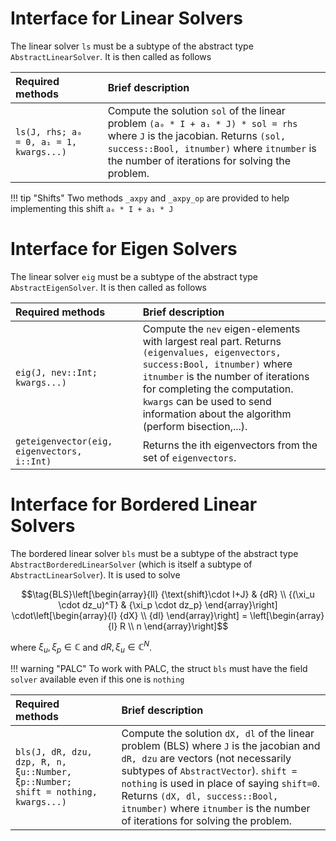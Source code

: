 # Interface for Linear Solvers

The linear solver `ls` must be a subtype of the abstract type `AbstractLinearSolver`. It is then called as follows

| Required methods               |                        | Brief description                                                                     |
|:------------------------------ |:---------------------- |:------------------------------------------------------------------------------------- |
| `ls(J, rhs; a₀ = 0, a₁ = 1, kwargs...)`                |                        | Compute the solution `sol` of the linear problem `(a₀ * I + a₁ * J) * sol = rhs` where `J` is the jacobian. Returns `(sol, success::Bool, itnumber)` where `itnumber` is the number of iterations for solving the problem.|


!!! tip "Shifts"
    Two methods `_axpy` and `_axpy_op` are provided to help implementing this shift `a₀ * I + a₁ * J`

# Interface for Eigen Solvers

The linear solver `eig` must be a subtype of the abstract type `AbstractEigenSolver`. It is then called as follows

| Required methods               |                        | Brief description                                                                     |
|:------------------------------ |:---------------------- |:------------------------------------------------------------------------------------- |
| `eig(J, nev::Int; kwargs...)`                |                        | Compute the `nev` eigen-elements with largest real part. Returns `(eigenvalues, eigenvectors, success:Bool, itnumber)` where `itnumber` is the number of iterations for completing the computation. `kwargs` can be used to send information about the algorithm (perform bisection,...).|
| `geteigenvector(eig, eigenvectors, i::Int)`         |                        | Returns the ith eigenvectors from the set of `eigenvectors`.|

# Interface for Bordered Linear Solvers

The bordered linear solver `bls` must be a subtype of the abstract type `AbstractBorderedLinearSolver` (which is itself a subtype of `AbstractLinearSolver`). It is used to solve

$$\tag{BLS}\left[\begin{array}{ll}
{\text{shift}\cdot I+J} & {dR} \\
{(\xi_u \cdot dz_u)^T} & {\xi_p \cdot dz_p}
\end{array}\right] \cdot\left[\begin{array}{l}
{dX} \\
{dl}
\end{array}\right] = \left[\begin{array}{l}
R \\
n
\end{array}\right]$$

where $\xi_u,\xi_p\in\mathbb C$ and $dR,\xi_u\in\mathbb C^N$.

!!! warning "PALC"
    To work with PALC, the struct `bls` must have the field `solver` available even if this one is `nothing`

| Required methods               |                        | Brief description                                                                     |
|:------------------------------ |:---------------------- |:------------------------------------------------------------------------------------- |
| `bls(J, dR, dzu, dzp, R, n, ξu::Number, ξp::Number; shift = nothing, kwargs...)`                |                        | Compute the solution `dX, dl` of the linear problem (BLS) where `J` is the jacobian and `dR, dzu` are vectors (not necessarily subtypes of `AbstractVector`). `shift = nothing` is used in place of saying `shift=0`. Returns `(dX, dl, success::Bool, itnumber)` where `itnumber` is the number of iterations for solving the problem.|
